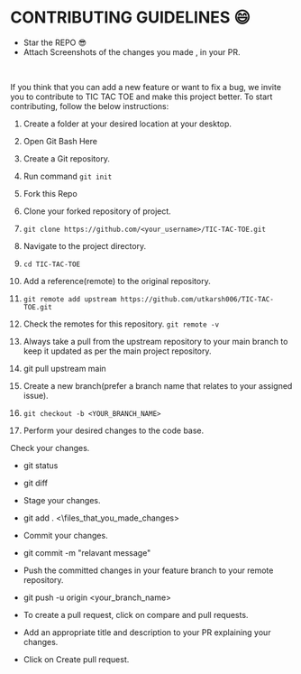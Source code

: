 # CONTRIBUTING GUIDELINES 😄

- Star the REPO 😎
- Attach Screenshots of the changes you made , in your PR.
<br>

If you think that you can add a new feature or want to fix a bug, we invite you to contribute to TIC TAC TOE and make this project better. To start contributing, follow the below instructions:

1. Create a folder at your desired location at your desktop.

2. Open Git Bash Here

3. Create a Git repository.

4. Run command ``git init``

5. Fork this Repo

6. Clone your forked repository of project.

7. ```git clone https://github.com/<your_username>/TIC-TAC-TOE.git```

8. Navigate to the project directory.

9. ```cd TIC-TAC-TOE```
10. Add a reference(remote) to the original repository.
11. ```git remote add upstream https://github.com/utkarsh006/TIC-TAC-TOE.git```
12. Check the remotes for this repository.
     ```git remote -v```
13. Always take a pull from the upstream repository to your main branch to keep it updated as per the main project repository.
14. git pull upstream main
15. Create a new branch(prefer a branch name that relates to your assigned issue).
16. ```git checkout -b <YOUR_BRANCH_NAME>```
17. Perform your desired changes to the code base.

Check your changes.

- git status
- git  diff
- Stage your changes.
- git add . <\files_that_you_made_changes>
- Commit your changes.
- git commit -m "relavant message"
- Push the committed changes in your feature branch to your remote repository.
- git push -u origin <your_branch_name>
- To create a pull request, click on compare and pull requests.

- Add an appropriate title and description to your PR explaining your changes.

- Click on Create pull request.
